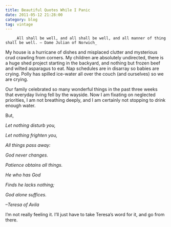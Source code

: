 ```yaml
---
title: Beautiful Quotes While I Panic
date: 2011-05-12 21:28:00
category: blog
tag: vintage
---
```

        _All shall be well, and all shall be well, and all manner of thing shall be well. – Dame Julian of Norwich_

My house is a hurricane of dishes and misplaced clutter and mysterious crud crawling from corners. My children are absolutely undirected, there is a huge shed project starting in the backyard, and nothing but frozen beef and wilted asparagus to eat. Nap schedules are in disarray so babies are crying. Polly has spilled ice-water all over the couch (and ourselves) so we are crying.

Our family celebrated so many wonderful things in the past three weeks that everyday living fell by the wayside. Now I am fixating on neglected priorities, I am not breathing deeply, and I am certainly not stopping to drink enough water.

But,

_Let nothing disturb you,_

_Let nothing frighten you,_

_All things pass away:_

_God never changes._

_Patience obtains all things._

_He who has God_

_Finds he lacks nothing;_

_God alone suffices._

_–Teresa of Avila_

I’m not really feeling it. I’ll just have to take Teresa’s word for it, and go from there.

